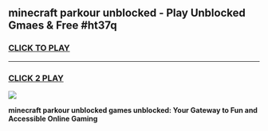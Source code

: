 
## minecraft parkour unblocked - Play Unblocked Gmaes & Free #ht37q
<h3>
<a href="https://news.freeplayer.one?title=minecraft_parkour_unblocked&ref=24F">CLICK TO PLAY</a></h3>
<hr>

<h3>
<a href="https://news.freeplayer.one?title=minecraft_parkour_unblocked&ref=24F">CLICK 2 PLAY</a>
  
</h3>

<a href="https://news.freeplayer.one?title=minecraft_parkour_unblocked&ref=24F/"><img src="https://clearcache.store/games.png"></a>


**minecraft parkour unblocked games unblocked: Your Gateway to Fun and Accessible Online Gaming**
